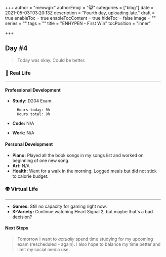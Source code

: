 +++
author = "meowgix"
authorEmoji = "😸"
categories = ["blog"]
date = 2021-05-03T03:20:13Z
description = "Fourth day, uploading late."
draft = true
enableToc = true
enableTocContent = true
hideToc = false
image = ""
series = ""
tags = ""
title = "ENHYPEN - First Win"
tocPosition = "inner"

+++
## Day #4

> Today was okay. Could be better.

### 🌱 Real Life

***

#### Professional Development

* **Study:**  D204 Exam

        Hours today: 0h
        Hours total: 0h
* **Code:**  N/A
* **Work:**  N/A

#### Personal Development

* **Piano:**  Played all the book songs in my songs list and worked on beginning of one new song.
* **Art:**  N/A
* **Health:**  Went for a walk in the morning. Logged meals but did not stick to calorie budget.

### 👽 Virtual Life

***

* **Games:**  Still no capacity for gaming right now.
* **K-Variety:**  Continue watching Heart Signal 2, but maybe that's a bad decision?

#### Next Steps

> Tomorrow I want to _actually_ spend time studying for my upcoming exam (rescheduled - again). I also hope to balance my time better and limit my social media use.